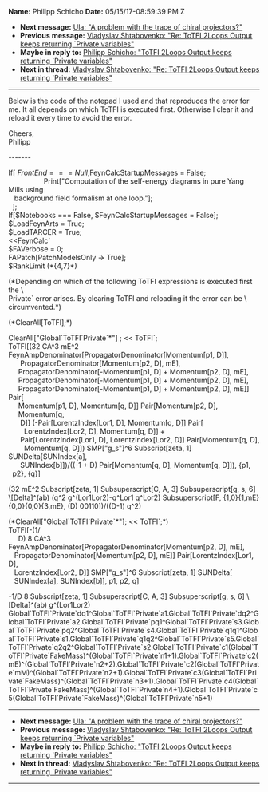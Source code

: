**Name:** Philipp Schicho
**Date:** 05/15/17-08:59:39 PM Z

  - **Next message:** [Ula: "A problem with the trace of chiral
    projectors?"](1248.html)
  - **Previous message:** [Vladyslav Shtabovenko: "Re: ToTFI 2Loops
    Output keeps returning \`Private variables"](1246.html)
  - **Maybe in reply to:** [Philipp Schicho: "ToTFI 2Loops Output keeps
    returning \`Private variables"](1245.html)
  - **Next in thread:** [Vladyslav Shtabovenko: "Re: ToTFI 2Loops Output
    keeps returning \`Private variables"](1250.html)

-----

Below is the code of the notepad I used and that reproduces the error
for me. It all depends on which ToTFI is executed first. Otherwise I
clear it and reload it every time to avoid the error.  

Cheers,  
Philipp  

\-------  

If[ $FrontEnd === Null,  
                  $FeynCalcStartupMessages = False;  
                  Print["Computation of the self-energy diagrams in
pure Yang Mills using  
   background field formalism at one loop."];  
  ];  
If[$Notebooks === False, $FeynCalcStartupMessages = False];  
$LoadFeynArts = True;  
$LoadTARCER = True;  
<<FeynCalc\`  
$FAVerbose = 0;  
FAPatch[PatchModelsOnly -\> True];  
$RankLimit (\*{4,7}\*)  

(\*Depending on which of the following ToTFI expressions is executed
first the \\  
Private\` error arises. By clearing ToTFI and reloading it the error can
be \\  
circumvented.\*)  

(\*ClearAll[ToTFI];\*)  

ClearAll["Global\`ToTFI\`Private\`\*"] ; \<\< ToTFI\`;  
ToTFI[(32 CA^3 mE^2
FeynAmpDenominator[PropagatorDenominator[Momentum[p1,
D]],  
      PropagatorDenominator[Momentum[p2, D], mE],  
     PropagatorDenominator[-Momentum[p1, D] +
Momentum[p2, D], mE],  
     PropagatorDenominator[-Momentum[p1, D] +
Momentum[p2, D], mE],  
     PropagatorDenominator[-Momentum[p1, D] +
Momentum[p2, D], mE]] Pair[  
     Momentum[p1, D], Momentum[q, D]]
Pair[Momentum[p2, D],  
     Momentum[q,  
      D]] (-Pair[LorentzIndex[Lor1, D],
Momentum[q, D]] Pair[  
        LorentzIndex[Lor2, D], Momentum[q, D]] +  
      Pair[LorentzIndex[Lor1, D], LorentzIndex[Lor2,
D]] Pair[Momentum[q, D],  
        Momentum[q, D]]) SMP["g\_s"]^6
Subscript[zeta, 1] SUNDelta[SUNIndex[a],  
      SUNIndex[b]])/((-1 + D) Pair[Momentum[q,
D], Momentum[q, D]]), {p1,  
  p2}, {q}]  

(32 mE^2 Subscript[zeta, 1] Subsuperscript[C, A, 3]
Subsuperscript[g, s, 6] \\[Delta]^(ab) (q^2
g^(Lor1Lor2)-q^Lor1 q^Lor2) Subsuperscript[F,
{1,0}{1,mE}{0,0}{0,0}{3,mE}, (D) 00110])/((D-1) q^2)  

(\*ClearAll["Global\`ToTFI\`Private\`\*"]; \<\< ToTFI\`;\*)  
ToTFI[-(1/  
     D) 8 CA^3
FeynAmpDenominator[PropagatorDenominator[Momentum[p2,
D], mE],  
   PropagatorDenominator[Momentum[p2, D], mE]]
Pair[LorentzIndex[Lor1, D],  
   LorentzIndex[Lor2, D]] SMP["g\_s"]^6
Subscript[zeta, 1] SUNDelta[  
   SUNIndex[a], SUNIndex[b]], p1, p2, q]  

\-1/D 8 Subscript[zeta, 1] Subsuperscript[C, A, 3]
Subsuperscript[g, s, 6] \\[Delta]^(ab) g^(Lor1Lor2)
Global\`ToTFI\`Private\`dq1^Global\`ToTFI\`Private\`a1.Global\`ToTFI\`Private\`dq2^Global\`ToTFI\`Private\`a2.Global\`ToTFI\`Private\`pq1^Global\`ToTFI\`Private\`s3.Global\`ToTFI\`Private\`pq2^Global\`ToTFI\`Private\`s4.Global\`ToTFI\`Private\`q1q1^Global\`ToTFI\`Private\`s1.Global\`ToTFI\`Private\`q1q2^Global\`ToTFI\`Private\`s5.Global\`ToTFI\`Private\`q2q2^Global\`ToTFI\`Private\`s2.Global\`ToTFI\`Private\`c1(Global\`ToTFI\`Private\`FakeMass)^(Global\`ToTFI\`Private\`n1+1).Global\`ToTFI\`Private\`c2(mE)^(Global\`ToTFI\`Private\`n2+2).Global\`ToTFI\`Private\`c2(Global\`ToTFI\`Private\`mM)^(Global\`ToTFI\`Private\`n2+1).Global\`ToTFI\`Private\`c3(Global\`ToTFI\`Private\`FakeMass)^(Global\`ToTFI\`Private\`n3+1).Global\`ToTFI\`Private\`c4(Global\`ToTFI\`Private\`FakeMass)^(Global\`ToTFI\`Private\`n4+1).Global\`ToTFI\`Private\`c5(Global\`ToTFI\`Private\`FakeMass)^(Global\`ToTFI\`Private\`n5+1)  

-----

  - **Next message:** [Ula: "A problem with the trace of chiral
    projectors?"](1248.html)
  - **Previous message:** [Vladyslav Shtabovenko: "Re: ToTFI 2Loops
    Output keeps returning \`Private variables"](1246.html)
  - **Maybe in reply to:** [Philipp Schicho: "ToTFI 2Loops Output keeps
    returning \`Private variables"](1245.html)
  - **Next in thread:** [Vladyslav Shtabovenko: "Re: ToTFI 2Loops Output
    keeps returning \`Private variables"](1250.html)

-----

